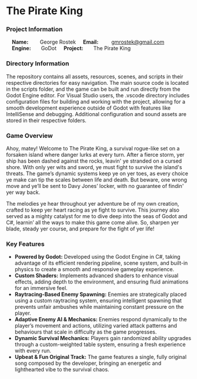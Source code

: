 # The Pirate King

### Project Information
&nbsp;&nbsp;&nbsp;&nbsp;**Name:**&nbsp;&nbsp;&nbsp;&nbsp;&nbsp;&nbsp;&nbsp;&nbsp;George Rostek
&nbsp;&nbsp;&nbsp;&nbsp;**Email:**&nbsp;&nbsp;&nbsp;&nbsp;&nbsp;&nbsp;&nbsp;&nbsp;&nbsp;[gmrostek@gmail.com](mailto:gmrostek@gmail.com)
&nbsp;&nbsp;&nbsp;&nbsp;**Engine:**&nbsp;&nbsp;&nbsp;&nbsp;&nbsp;&nbsp;&nbsp;GoDot
&nbsp;&nbsp;&nbsp;&nbsp;**Project:**&nbsp;&nbsp;&nbsp;&nbsp;&nbsp;&nbsp;&nbsp;The Pirate King

### Directory Information

The repository contains all assets, resources, scenes, and scripts in their respective directories for easy navigation. The main source code is located in the scripts folder, and the game can be built and run directly from the Godot Engine editor. For Visual Studio users, the .vscode directory includes configuration files for building and working with the project, allowing for a smooth development experience outside of Godot with features like IntelliSense and debugging. Additional configuration and sound assets are stored in their respective folders.

### Game Overview

Ahoy, matey! Welcome to The Pirate King, a survival rogue-like set on a forsaken island where danger lurks at every turn. After a fierce storm, yer ship has been dashed against the rocks, leavin' ye stranded on a cursed shore. With only yer wits and sword, ye must fight to survive the island's threats. The game’s dynamic systems keep ye on yer toes, as every choice ye make can tip the scales between life and death. But beware, one wrong move and ye’ll be sent to Davy Jones’ locker, with no guarantee of findin' yer way back.

The melodies ye hear throughout yer adventure be of my own creation, crafted to keep yer heart racing as ye fight to survive. This journey also served as a mighty catalyst for me to dive deep into the seas of Godot and C#, learnin’ all the ways to make this game come alive. So, sharpen yer blade, steady yer course, and prepare for the fight of yer life!

### Key Features

- **Powered by Godot:** Developed using the Godot Engine in C#, taking advantage of its efficient rendering pipeline, scene system, and built-in physics to create a smooth and responsive gameplay experience.
- **Custom Shaders:** Implements advanced shaders to enhance visual effects, adding depth to the environment, and ensuring fluid animations for an immersive feel.
- **Raytracing-Based Enemy Spawning:** Enemies are strategically placed using a custom raytracing system, ensuring intelligent spawning that prevents unfair ambushes while maintaining constant pressure on the player.
- **Adaptive Enemy AI & Mechanics:** Enemies respond dynamically to the player’s movement and actions, utilizing varied attack patterns and behaviours that scale in difficulty as the game progresses.
- **Dynamic Survival Mechanics:** Players gain randomized ability upgrades through a custom-weighted table system, ensuring a fresh experience with every run. 
- **Upbeat & Fun Original Track:** The game features a single, fully original song composed by the developer, bringing an energetic and lighthearted vibe to the survival chaos.

